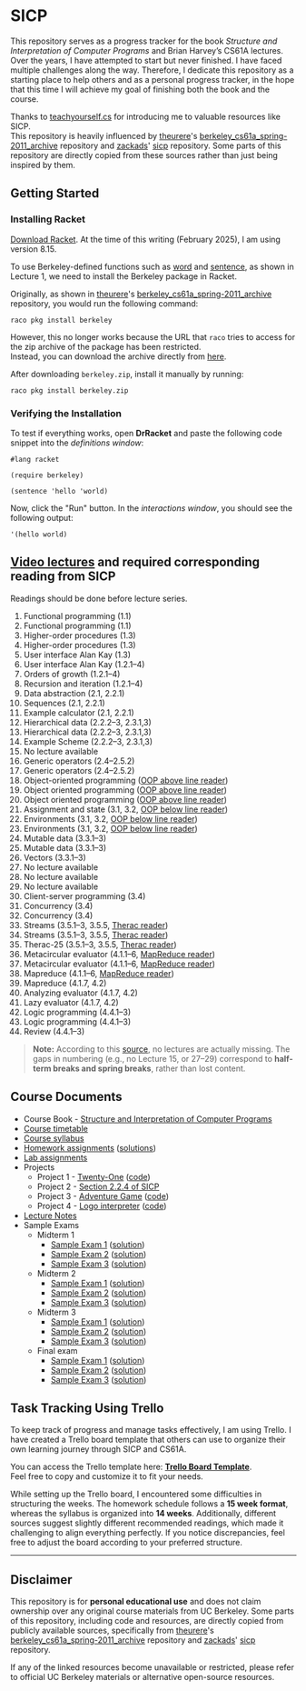 # SICP

This repository serves as a progress tracker for the book *Structure and Interpretation of Computer Programs* and Brian Harvey’s CS61A lectures. Over the years, I have attempted to start but never finished. I have faced multiple challenges along the way. Therefore, I dedicate this repository as a starting place to help others and as a personal progress tracker, in the hope that this time I will achieve my goal of finishing both the book and the course.  

Thanks to [teachyourself.cs](https://teachyourselfcs.com/) for introducing me to valuable resources like SICP.  
This repository is heavily influenced by [theurere](https://github.com/theurere)'s [berkeley_cs61a_spring-2011_archive](https://github.com/theurere/berkeley_cs61a_spring-2011_archive) repository and [zackads](https://github.com/zackads)' [sicp](https://github.com/zackads/sicp) repository. Some parts of this repository are directly copied from these sources rather than just being inspired by them.

## Getting Started

### Installing Racket  

[Download Racket](https://download.racket-lang.org/). At the time of this writing (February 2025), I am using version 8.15.  

To use Berkeley-defined functions such as [word](https://docs.racket-lang.org/manual@simply-scheme/#%28form._%28%28lib._simply-scheme%2Fmain..rkt%29._word%29%29) and [sentence](https://docs.racket-lang.org/manual@simply-scheme/#%28form._%28%28lib._simply-scheme%2Fmain..rkt%29._sentence%29%29), as shown in Lecture 1, we need to install the Berkeley package in Racket.  

Originally, as shown in [theurere](https://github.com/theurere)'s [berkeley_cs61a_spring-2011_archive](https://github.com/theurere/berkeley_cs61a_spring-2011_archive) repository, you would run the following command:

```
raco pkg install berkeley
```

However, this no longer works because the URL that `raco` tries to access for the zip archive of the package has been restricted.  
Instead, you can download the archive directly from [here](https://raw.githubusercontent.com/zackads/sicp/refs/heads/main/inst.eecs.berkeley.edu/%7Ecs61as/fa11/lib/berkeley.zip).

After downloading `berkeley.zip`, install it manually by running:

```
raco pkg install berkeley.zip
```

### Verifying the Installation

To test if everything works, open **DrRacket** and paste the following code snippet into the *definitions window*:
```
#lang racket

(require berkeley)

(sentence 'hello 'world)
```

Now, click the "Run" button. In the *interactions window*, you should see the following output:
```
'(hello world)
```

## [Video lectures](https://archive.org/details/ucberkeley-webcast-PL3E89002AA9B9879E?&sort=-titleSorter) and required corresponding reading from SICP

Readings should be done before lecture series.

1. Functional programming (1.1)
2. Functional programming (1.1)
3. Higher-order procedures (1.3)
4. Higher-order procedures (1.3)
5. User interface Alan Kay (1.3)
6. User interface Alan Kay (1.2.1–4)
7. Orders of growth (1.2.1–4)
8. Recursion and iteration (1.2.1–4)
9. Data abstraction (2.1, 2.2.1)
10. Sequences (2.1, 2.2.1)
11. Example calculator (2.1, 2.2.1)
12. Hierarchical data (2.2.2–3, 2.3.1,3)
13. Hierarchical data (2.2.2–3, 2.3.1,3)
14. Example Scheme (2.2.2–3, 2.3.1,3)
15. No lecture available
16. Generic operators (2.4–2.5.2)
17. Generic operators (2.4–2.5.2)
18. Object-oriented programming ([OOP above line reader](https://github.com/theurere/berkeley_cs61a_spring-2011_archive/blob/master/docs/course_reader_vol_2/oop_programming_above_line_view.pdf))
19. Object oriented programming ([OOP above line reader](https://github.com/theurere/berkeley_cs61a_spring-2011_archive/blob/master/docs/course_reader_vol_2/oop_programming_above_line_view.pdf))
20. Object oriented programming ([OOP above line reader](https://github.com/theurere/berkeley_cs61a_spring-2011_archive/blob/master/docs/course_reader_vol_2/oop_programming_above_line_view.pdf))
21. Assignment and state (3.1, 3.2, [OOP below line reader](https://github.com/theurere/berkeley_cs61a_spring-2011_archive/blob/master/docs/course_reader_vol_2/oop_programming_below_line_view.pdf))
22. Environments (3.1, 3.2, [OOP below line reader](https://github.com/theurere/berkeley_cs61a_spring-2011_archive/blob/master/docs/course_reader_vol_2/oop_programming_below_line_view.pdf))
23. Environments (3.1, 3.2, [OOP below line reader](https://github.com/theurere/berkeley_cs61a_spring-2011_archive/blob/master/docs/course_reader_vol_2/oop_programming_below_line_view.pdf))
24. Mutable data (3.3.1–3)
25. Mutable data (3.3.1–3)
26. Vectors (3.3.1–3)
27. No lecture available
28. No lecture available
29. No lecture available
30. Client-server programming (3.4)
31. Concurrency (3.4)
32. Concurrency (3.4)
33. Streams (3.5.1–3, 3.5.5, [Therac reader](https://github.com/theurere/berkeley_cs61a_spring-2011_archive/blob/master/docs/course_reader_vol_2/an_investigation_of_therac-25_accidents.pdf))
34. Streams (3.5.1–3, 3.5.5, [Therac reader](https://github.com/theurere/berkeley_cs61a_spring-2011_archive/blob/master/docs/course_reader_vol_2/an_investigation_of_therac-25_accidents.pdf))
35. Therac-25 (3.5.1–3, 3.5.5, [Therac reader](https://github.com/theurere/berkeley_cs61a_spring-2011_archive/blob/master/docs/course_reader_vol_2/an_investigation_of_therac-25_accidents.pdf))
36. Metacircular evaluator (4.1.1–6, [MapReduce reader](https://github.com/theurere/berkeley_cs61a_spring-2011_archive/blob/master/docs/course_reader_vol_2/mapreduce_simplified_data_processing_on_large_clusters.pdf))
37. Metacircular evaluator (4.1.1–6, [MapReduce reader](https://github.com/theurere/berkeley_cs61a_spring-2011_archive/blob/master/docs/course_reader_vol_2/mapreduce_simplified_data_processing_on_large_clusters.pdf))
38. Mapreduce  (4.1.1–6, [MapReduce reader](https://github.com/theurere/berkeley_cs61a_spring-2011_archive/blob/master/docs/course_reader_vol_2/mapreduce_simplified_data_processing_on_large_clusters.pdf))
39. Mapreduce (4.1.7, 4.2)
40. Analyzing evaluator (4.1.7, 4.2)
41. Lazy evaluator (4.1.7, 4.2)
42. Logic programming (4.4.1–3)
43. Logic programming (4.4.1–3)
44. Review (4.4.1–3)

> **Note:** According to this [source](https://romanbird.github.io/sicp/), no lectures are actually missing. The gaps in numbering (e.g., no Lecture 15, or 27–29) correspond to **half-term breaks and spring breaks**, rather than lost content.

## Course Documents
* Course Book - [Structure and Interpretation of Computer Programs](http://sarabander.github.io/sicp/)
* [Course timetable](https://people.eecs.berkeley.edu/~bh/61a-pages/first-day-handout.pdf#page=18)
* [Course syllabus](https://github.com/theurere/berkeley_cs61a_spring-2011_archive/blob/master/docs/course_syllabus.pdf)
* [Homework assignments](https://github.com/theurere/berkeley_cs61a_spring-2011_archive/blob/master/docs/course_reader_vol_1/homework_assignments.pdf) ([solutions](https://people.eecs.berkeley.edu/~bh/61a-pages/Solutions/))
* [Lab assignments](https://github.com/theurere/berkeley_cs61a_spring-2011_archive/blob/master/docs/course_reader_vol_1/lab_assignments.pdf)
* Projects
  * Project 1 - [Twenty-One](https://github.com/theurere/berkeley_cs61a_spring-2011_archive/blob/master/docs/course_reader_vol_1/project_1_twenty-one.pdf) ([code](https://github.com/theurere/berkeley_cs61a_spring-2011_archive/blob/master/code/projects/project_1_twenty-one/twenty-one.scm))
  * Project 2 - [Section 2.2.4 of SICP](http://sarabander.github.io/sicp/html/2_002e2.xhtml#g_t2_002e2_002e4)
  * Project 3 - [Adventure Game](https://github.com/theurere/berkeley_cs61a_spring-2011_archive/blob/master/docs/course_reader_vol_1/project_3_adventure-game.txt) ([code](https://github.com/theurere/berkeley_cs61a_spring-2011_archive/blob/master/code/projects/project_3_adventure-game))
  * Project 4 - [Logo interpreter](https://github.com/theurere/berkeley_cs61a_spring-2011_archive/blob/master/docs/course_reader_vol_1/project_4_logo-interpreter.txt) ([code](https://github.com/theurere/berkeley_cs61a_spring-2011_archive/tree/master/code/projects/project_4_logo-interpreter))
* [Lecture Notes](https://github.com/theurere/berkeley_cs61a_spring-2011_archive/blob/master/docs/course_reader_vol_2/lecture_notes.pdf)
* Sample Exams
  * Midterm 1
    * [Sample Exam 1](https://github.com/theurere/berkeley_cs61a_spring-2011_archive/blob/master/docs/course_reader_vol_2/sample_exams/midterm_1/mt1-1.pdf) ([solution](https://github.com/theurere/berkeley_cs61a_spring-2011_archive/blob/master/docs/course_reader_vol_2/sample_exams/midterm_1/mt1-1_solutions.txt))
    * [Sample Exam 2](https://github.com/theurere/berkeley_cs61a_spring-2011_archive/blob/master/docs/course_reader_vol_2/sample_exams/midterm_1/mt1-2.pdf) ([solution](https://github.com/theurere/berkeley_cs61a_spring-2011_archive/blob/master/docs/course_reader_vol_2/sample_exams/midterm_1/mt1-2_solutions.txt))
    * [Sample Exam 3](https://github.com/theurere/berkeley_cs61a_spring-2011_archive/blob/master/docs/course_reader_vol_2/sample_exams/midterm_1/mt1-3.pdf) ([solution](https://github.com/theurere/berkeley_cs61a_spring-2011_archive/blob/master/docs/course_reader_vol_2/sample_exams/midterm_1/mt1-3_solutions.txt))
  * Midterm 2
    * [Sample Exam 1](https://github.com/theurere/berkeley_cs61a_spring-2011_archive/blob/master/docs/course_reader_vol_2/sample_exams/midterm_2/mt2-1.pdf) ([solution](https://github.com/theurere/berkeley_cs61a_spring-2011_archive/blob/master/docs/course_reader_vol_2/sample_exams/midterm_2/mt2-1_solutions.txt))
    * [Sample Exam 2](https://github.com/theurere/berkeley_cs61a_spring-2011_archive/blob/master/docs/course_reader_vol_2/sample_exams/midterm_2/mt2-2.pdf) ([solution](https://github.com/theurere/berkeley_cs61a_spring-2011_archive/blob/master/docs/course_reader_vol_2/sample_exams/midterm_2/mt2-2_solutions.txt))
    * [Sample Exam 3](https://github.com/theurere/berkeley_cs61a_spring-2011_archive/blob/master/docs/course_reader_vol_2/sample_exams/midterm_2/mt2-3.pdf) ([solution](https://github.com/theurere/berkeley_cs61a_spring-2011_archive/blob/master/docs/course_reader_vol_2/sample_exams/midterm_2/mt2-3_solutions.txt))
  * Midterm 3
    * [Sample Exam 1](https://github.com/theurere/berkeley_cs61a_spring-2011_archive/blob/master/docs/course_reader_vol_2/sample_exams/midterm_3/mt3-1.pdf) ([solution](https://github.com/theurere/berkeley_cs61a_spring-2011_archive/blob/master/docs/course_reader_vol_2/sample_exams/midterm_3/mt3-1_solutions.txt))
    * [Sample Exam 2](https://github.com/theurere/berkeley_cs61a_spring-2011_archive/blob/master/docs/course_reader_vol_2/sample_exams/midterm_3/mt3-2.pdf) ([solution](https://github.com/theurere/berkeley_cs61a_spring-2011_archive/blob/master/docs/course_reader_vol_2/sample_exams/midterm_3/mt3-2_solutions.txt))
    * [Sample Exam 3](https://github.com/theurere/berkeley_cs61a_spring-2011_archive/blob/master/docs/course_reader_vol_2/sample_exams/midterm_3/mt3-3.pdf) ([solution](https://github.com/theurere/berkeley_cs61a_spring-2011_archive/blob/master/docs/course_reader_vol_2/sample_exams/midterm_3/mt3-3_solutions.txt))
  * Final exam
    * [Sample Exam 1](https://github.com/theurere/berkeley_cs61a_spring-2011_archive/blob/master/docs/course_reader_vol_2/sample_exams/final/f-1.pdf) ([solution](https://github.com/theurere/berkeley_cs61a_spring-2011_archive/blob/master/docs/course_reader_vol_2/sample_exams/final/f-1_solutions.txt))
    * [Sample Exam 2](https://github.com/theurere/berkeley_cs61a_spring-2011_archive/blob/master/docs/course_reader_vol_2/sample_exams/final/f-2.pdf) ([solution](https://github.com/theurere/berkeley_cs61a_spring-2011_archive/blob/master/docs/course_reader_vol_2/sample_exams/final/f-2_solutions.txt))
    * [Sample Exam 3](https://github.com/theurere/berkeley_cs61a_spring-2011_archive/blob/master/docs/course_reader_vol_2/sample_exams/final/f-3.pdf) ([solution](https://github.com/theurere/berkeley_cs61a_spring-2011_archive/blob/master/docs/course_reader_vol_2/sample_exams/final/f-3_solutions.txt))

## Task Tracking Using Trello

To keep track of progress and manage tasks effectively, I am using Trello. I have created a Trello board template that others can use to organize their own learning journey through SICP and CS61A.  

You can access the Trello template here: **[Trello Board Template](https://trello.com/b/X9AlxWb6/sicp-cs61a-progress-tracker)**.  
Feel free to copy and customize it to fit your needs.

While setting up the Trello board, I encountered some difficulties in structuring the weeks. The homework schedule follows a **15 week format**, whereas the syllabus is organized into **14 weeks**. Additionally, different sources suggest slightly different recommended readings, which made it challenging to align everything perfectly. If you notice discrepancies, feel free to adjust the board according to your preferred structure.

---

## Disclaimer

This repository is for **personal educational use** and does not claim ownership over any original course materials from UC Berkeley. Some parts of this repository, including code and resources, are directly copied from publicly available sources, specifically from [theurere](https://github.com/theurere)'s [berkeley_cs61a_spring-2011_archive](https://github.com/theurere/berkeley_cs61a_spring-2011_archive) repository and [zackads](https://github.com/zackads)' [sicp](https://github.com/zackads/sicp) repository.  

If any of the linked resources become unavailable or restricted, please refer to official UC Berkeley materials or alternative open-source resources.
